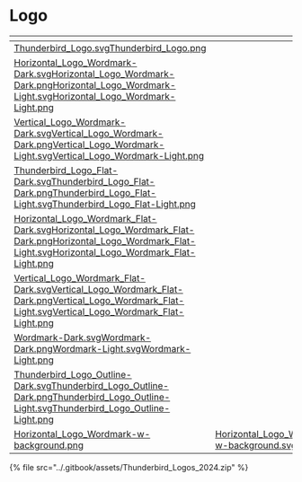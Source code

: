 # Logo

<table data-card-size="large" data-view="cards" data-full-width="false"><thead><tr><th data-type="files"></th><th data-type="files"></th><th data-type="files"></th><th data-hidden data-card-cover data-type="files"></th></tr></thead><tbody><tr><td><a href="../.gitbook/assets/Thunderbird_Logo.svg">Thunderbird_Logo.svg</a><a href="../.gitbook/assets/Thunderbird_Logo.png">Thunderbird_Logo.png</a></td><td></td><td></td><td><a href="../.gitbook/assets/Preview.png">Preview.png</a></td></tr><tr><td><a href="../.gitbook/assets/Horizontal_Logo_Wordmark-Dark.svg">Horizontal_Logo_Wordmark-Dark.svg</a><a href="../.gitbook/assets/Horizontal_Logo_Wordmark-Dark.png">Horizontal_Logo_Wordmark-Dark.png</a><a href="../.gitbook/assets/Horizontal_Logo_Wordmark-Light.svg">Horizontal_Logo_Wordmark-Light.svg</a><a href="../.gitbook/assets/Horizontal_Logo_Wordmark-Light.png">Horizontal_Logo_Wordmark-Light.png</a></td><td></td><td></td><td><a href="../.gitbook/assets/Preview-9.png">Preview-9.png</a></td></tr><tr><td><a href="../.gitbook/assets/Vertical_Logo_Wordmark-Dark.svg">Vertical_Logo_Wordmark-Dark.svg</a><a href="../.gitbook/assets/Vertical_Logo_Wordmark-Dark.png">Vertical_Logo_Wordmark-Dark.png</a><a href="../.gitbook/assets/Vertical_Logo_Wordmark-Light.svg">Vertical_Logo_Wordmark-Light.svg</a><a href="../.gitbook/assets/Vertical_Logo_Wordmark-Light.png">Vertical_Logo_Wordmark-Light.png</a></td><td></td><td></td><td><a href="../.gitbook/assets/Preview-5.png">Preview-5.png</a></td></tr><tr><td><a href="../.gitbook/assets/Thunderbird_Logo_Flat-Dark.svg">Thunderbird_Logo_Flat-Dark.svg</a><a href="../.gitbook/assets/Thunderbird_Logo_Flat-Dark.png">Thunderbird_Logo_Flat-Dark.png</a><a href="../.gitbook/assets/Thunderbird_Logo_Flat-Light.svg">Thunderbird_Logo_Flat-Light.svg</a><a href="../.gitbook/assets/Thunderbird_Logo_Flat-Light.png">Thunderbird_Logo_Flat-Light.png</a></td><td></td><td></td><td><a href="../.gitbook/assets/Preview-2.png">Preview-2.png</a></td></tr><tr><td><a href="../.gitbook/assets/Horizontal_Logo_Wordmark_Flat-Dark.svg">Horizontal_Logo_Wordmark_Flat-Dark.svg</a><a href="../.gitbook/assets/Horizontal_Logo_Wordmark_Flat-Dark.png">Horizontal_Logo_Wordmark_Flat-Dark.png</a><a href="../.gitbook/assets/Horizontal_Logo_Wordmark_Flat-Light.svg">Horizontal_Logo_Wordmark_Flat-Light.svg</a><a href="../.gitbook/assets/Horizontal_Logo_Wordmark_Flat-Light.png">Horizontal_Logo_Wordmark_Flat-Light.png</a></td><td></td><td></td><td><a href="../.gitbook/assets/Preview-10.png">Preview-10.png</a></td></tr><tr><td><a href="../.gitbook/assets/Vertical_Logo_Wordmark_Flat-Dark.svg">Vertical_Logo_Wordmark_Flat-Dark.svg</a><a href="../.gitbook/assets/Vertical_Logo_Wordmark_Flat-Dark.png">Vertical_Logo_Wordmark_Flat-Dark.png</a><a href="../.gitbook/assets/Vertical_Logo_Wordmark_Flat-Light.svg">Vertical_Logo_Wordmark_Flat-Light.svg</a><a href="../.gitbook/assets/Vertical_Logo_Wordmark_Flat-Light.png">Vertical_Logo_Wordmark_Flat-Light.png</a></td><td></td><td></td><td><a href="../.gitbook/assets/Preview-7.png">Preview-7.png</a></td></tr><tr><td><a href="../.gitbook/assets/Wordmark-Dark.svg">Wordmark-Dark.svg</a><a href="../.gitbook/assets/Wordmark-Dark.png">Wordmark-Dark.png</a><a href="../.gitbook/assets/Wordmark-Light.svg">Wordmark-Light.svg</a><a href="../.gitbook/assets/Wordmark-Light.png">Wordmark-Light.png</a></td><td></td><td></td><td><a href="../.gitbook/assets/Preview-3.png">Preview-3.png</a></td></tr><tr><td><a href="../.gitbook/assets/Thunderbird_Logo_Outline-Dark.svg">Thunderbird_Logo_Outline-Dark.svg</a><a href="../.gitbook/assets/Thunderbird_Logo_Outline-Dark.png">Thunderbird_Logo_Outline-Dark.png</a><a href="../.gitbook/assets/Thunderbird_Logo_Outline-Light.svg">Thunderbird_Logo_Outline-Light.svg</a><a href="../.gitbook/assets/Thunderbird_Logo_Outline-Light.png">Thunderbird_Logo_Outline-Light.png</a></td><td></td><td></td><td><a href="../.gitbook/assets/Preview_Thunderbird_Logo_Outline-Dark.png">Preview_Thunderbird_Logo_Outline-Dark.png</a></td></tr><tr><td><a href="../.gitbook/assets/Horizontal_Logo_Wordmark-w-background.png">Horizontal_Logo_Wordmark-w-background.png</a></td><td><a href="../.gitbook/assets/Horizontal_Logo_Wordmark-w-background.svg">Horizontal_Logo_Wordmark-w-background.svg</a></td><td><a href="../.gitbook/assets/Horizontal_Logo_Wordmark-w-background.webp">Horizontal_Logo_Wordmark-w-background.webp</a></td><td><a href="../.gitbook/assets/thumbnail.png">thumbnail.png</a></td></tr></tbody></table>

{% file src="../.gitbook/assets/Thunderbird_Logos_2024.zip" %}
